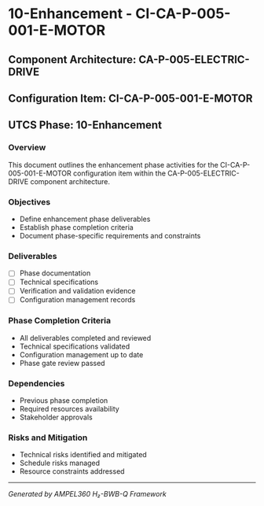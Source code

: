 # 10-Enhancement - CI-CA-P-005-001-E-MOTOR

## Component Architecture: CA-P-005-ELECTRIC-DRIVE
## Configuration Item: CI-CA-P-005-001-E-MOTOR
## UTCS Phase: 10-Enhancement

### Overview
This document outlines the enhancement phase activities for the CI-CA-P-005-001-E-MOTOR configuration item within the CA-P-005-ELECTRIC-DRIVE component architecture.

### Objectives
- Define enhancement phase deliverables
- Establish phase completion criteria
- Document phase-specific requirements and constraints

### Deliverables
- [ ] Phase documentation
- [ ] Technical specifications
- [ ] Verification and validation evidence
- [ ] Configuration management records

### Phase Completion Criteria
- All deliverables completed and reviewed
- Technical specifications validated
- Configuration management up to date
- Phase gate review passed

### Dependencies
- Previous phase completion
- Required resources availability
- Stakeholder approvals

### Risks and Mitigation
- Technical risks identified and mitigated
- Schedule risks managed
- Resource constraints addressed

---
*Generated by AMPEL360 H₂-BWB-Q Framework*
